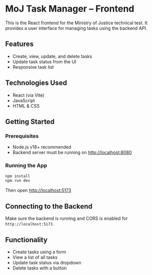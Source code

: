 # MoJ Task Manager – Frontend

This is the React frontend for the Ministry of Justice technical test. It provides a user interface for managing tasks using the backend API.

## Features

- Create, view, update, and delete tasks
- Update task status from the UI
- Responsive task list

## Technologies Used

- React (via Vite)
- JavaScript
- HTML & CSS

## Getting Started

### Prerequisites

- Node.js v18+ recommended
- Backend server must be running on [http://localhost:8080](http://localhost:8080)

### Running the App

```bash
npm install
npm run dev
```

Then open [http://localhost:5173](http://localhost:5173)

## Connecting to the Backend

Make sure the backend is running and CORS is enabled for `http://localhost:5173`.

## Functionality

- Create tasks using a form
- View a list of all tasks
- Update task status via dropdown
- Delete tasks with a button
